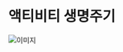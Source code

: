 # 액티비티 생명주기

![이미지](https://developer.android.com/guide/components/images/activity_lifecycle.png?hl=ko)
